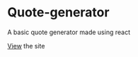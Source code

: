 # Quote-generator

A basic quote generator made using react

[View](https://anvincs.github.io/Quote-generator/) the site
